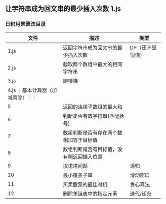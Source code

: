 ## 让字符串成为回文串的最少插入次数 1.js
### 日积月累算法目录

| 文件      | 描述         | 类型      | 
|---------- |-------------- |---------- 
| 1.js | 返回字符串成为回文串的最少插入次数 | DP（还不是很懂） | 
| 2.js | 截取两个数组中最大的相同字符串 |  | 
| 3.js | 爬楼梯 |  | 
| 4.js ｜基本计算器（加减乘除）｜｜
| 5 | 返回的连续子数组的最大和| |
| 6 | 判断是否有效字符串(匹配括号)| |
| 7 | 数组判断是否有存在两个数相加等于目标值| |
| 8 | 数组判断是否有目标值，没有则返回插入位置| |
| 9 | 汉诺塔问题|递归|
| 10 | 最小覆盖子串|滑动窗口|
| 11 | 买卖股票的最佳时机|贪心算法|
| 12 | 删除单链表中的指定元素|迭代/递归|